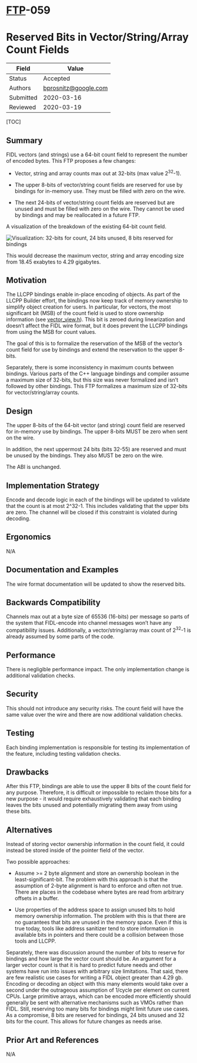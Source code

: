 # [FTP](../README.md)-059

Reserved Bits in Vector/String/Array Count Fields
=====================

Field     | Value
----------|--------------------------
Status    | Accepted
Authors   | bprosnitz@google.com
Submitted | 2020-03-16
Reviewed  | 2020-03-19

[TOC]

## Summary

FIDL vectors (and strings) use a 64-bit count field to represent the number of
encoded bytes.   This FTP proposes a few changes:

* Vector, string and array counts max out at 32-bits (max value 2<sup>32</sup>-1).

* The upper 8-bits of vector/string count fields are reserved for use by
  bindings for in-memory use. They must be filled with zero on the wire.

* The next 24-bits of vector/string count fields are reserved but are unused and
  must be filled with zero on the wire. They cannot be used by bindings and may
  be reallocated in a future FTP.

A visualization of the breakdown of the existing 64-bit count field.

![Visualization: 32-bits for count, 24 bits unused, 8 bits reserved for
bindings](images/ftp-059-bits.png)

This would decrease the maximum vector, string and array encoding size from
18.45 exabytes to 4.29 gigabytes.

## Motivation

The LLCPP bindings enable in-place encoding of objects. As part of the LLCPP
Builder effort, the bindings now keep track of memory ownership to simplify
object creation for users. In particular, for vectors, the most significant bit
(MSB) of the count field is used to store ownership information (see
[vector_view.h]).
This bit is zeroed during linearization and doesn’t affect the FIDL wire format,
but it does prevent the LLCPP bindings from using the MSB for count values.

The goal of this is to formalize the reservation of the MSB of the vector’s
count field for use by bindings and extend the reservation to the upper 8-bits.

Separately, there is some inconsistency in maximum counts between bindings.
Various parts of the C++ language bindings and compiler assume a maximum size of
32-bits, but this size was never formalized and isn’t followed by other
bindings. This FTP formalizes a maximum size of 32-bits for vector/string/array
counts.

## Design

The upper 8-bits of the 64-bit vector (and string) count field are reserved for
in-memory use by bindings. The upper 8-bits MUST be zero when sent on the wire.

In addition, the next uppermost 24 bits (bits 32-55) are reserved and must be
unused by the bindings. They also MUST be zero on the wire.

The ABI is unchanged.

## Implementation Strategy

Encode and decode logic in each of the bindings will be updated to validate that
the count is at most 2^32-1. This includes validating that the upper bits are
zero. The channel will be closed if this constraint is violated during decoding.

## Ergonomics

N/A

## Documentation and Examples

The wire format documentation will be updated to show the reserved bits.

## Backwards Compatibility

Channels max out at a byte size of 65536 (16-bits) per message so parts of the
system that FIDL-encode into channel messages won’t have any compatibility
issues. Additionally, a vector/string/array max count of 2<sup>32</sup>-1 is already
assumed by some parts of the code.

## Performance

There is negligible performance impact. The only implementation change is
additional validation checks.

## Security

This should not introduce any security risks. The count field will have the same
value over the wire and there are now additional validation checks.

## Testing

Each binding implementation is responsible for testing its implementation of the
feature, including testing validation checks.

## Drawbacks

After this FTP, bindings are able to use the upper 8 bits of the count field for
any purpose. Therefore, it is difficult or impossible to reclaim those bits for
a new purpose - it would require exhaustively validating that each binding
leaves the bits unused and potentially migrating them away from using these
bits.

## Alternatives

Instead of storing vector ownership information in the count field, it could
instead be stored inside of the pointer field of the vector.

Two possible approaches:

* Assume >= 2 byte alignment and store an ownership boolean in the
  least-significant-bit. The problem with this approach is that the assumption
  of 2-byte alignment is hard to enforce and often not true. There are places in
  the codebase where bytes are read from arbitrary offsets in a buffer.

* Use properties of the address space to assign unused bits to hold memory
  ownership information. The problem with this is that there are no guarantees
  that bits are unused in the memory space. Even if this is true today, tools
  like address sanitizer tend to store information in available bits in pointers
  and there could be a collision between those tools and LLCPP.

Separately, there was discussion around the number of bits to reserve for
bindings and how large the vector count should be. An argument for a larger
vector count is that it is hard to predict future needs and other systems have
run into issues with arbitrary size limitations. That said, there are few
realistic use cases for writing a FIDL object greater than 4.29 gb. Encoding or
decoding an object with this many elements would take over a second under the
outrageous assumption of 1/cycle per element on current CPUs. Large primitive
arrays, which can be encoded more efficiently should generally be sent with
alternative mechanisms such as VMOs rather than FIDL. Still, reserving too many
bits for bindings might limit future use cases. As a compromise, 8 bits are
reserved for bindings, 24 bits unused and 32 bits for the count. This allows for
future changes as needs arise.

## Prior Art and References

N/A

<!-- xrefs -->
[vector_view.h]: https://fuchsia.googlesource.com/fuchsia/+/729dc895768a8064dc04d42171c09402a9816f09/zircon/system/ulib/fidl/include/lib/fidl/llcpp/vector_view.h
